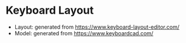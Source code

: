 # Keyboard Layout

- Layout: generated from https://www.keyboard-layout-editor.com/
- Model: generated from https://www.keyboardcad.com/
